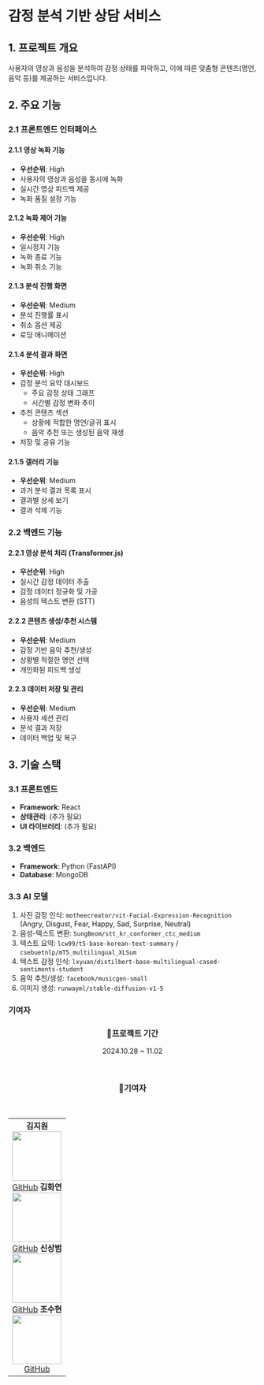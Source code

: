 # 감정 분석 기반 상담 서비스

## 1. 프로젝트 개요
사용자의 영상과 음성을 분석하여 감정 상태를 파악하고, 이에 따른 맞춤형 콘텐츠(명언, 음악 등)를 제공하는 서비스입니다.

## 2. 주요 기능

### 2.1 프론트엔드 인터페이스

#### 2.1.1 영상 녹화 기능
- **우선순위**: High
- 사용자의 영상과 음성을 동시에 녹화
- 실시간 영상 피드백 제공
- 녹화 품질 설정 기능

#### 2.1.2 녹화 제어 기능
- **우선순위**: High
- 일시정지 기능
- 녹화 종료 기능
- 녹화 취소 기능

#### 2.1.3 분석 진행 화면
- **우선순위**: Medium
- 분석 진행률 표시
- 취소 옵션 제공
- 로딩 애니메이션

#### 2.1.4 분석 결과 화면
- **우선순위**: High
- 감정 분석 요약 대시보드
  - 주요 감정 상태 그래프
  - 시간별 감정 변화 추이
- 추천 콘텐츠 섹션
  - 상황에 적합한 명언/글귀 표시
  - 음악 추천 또는 생성된 음악 재생
- 저장 및 공유 기능

#### 2.1.5 갤러리 기능
- **우선순위**: Medium
- 과거 분석 결과 목록 표시
- 결과별 상세 보기
- 결과 삭제 기능

### 2.2 백엔드 기능

#### 2.2.1 영상 분석 처리 (Transformer.js)
- **우선순위**: High
- 실시간 감정 데이터 추출
- 감정 데이터 정규화 및 가공
- 음성의 텍스트 변환 (STT)

#### 2.2.2 콘텐츠 생성/추천 시스템
- **우선순위**: Medium
- 감정 기반 음악 추천/생성
- 상황별 적절한 명언 선택
- 개인화된 피드백 생성

#### 2.2.3 데이터 저장 및 관리
- **우선순위**: Medium
- 사용자 세션 관리
- 분석 결과 저장
- 데이터 백업 및 복구

## 3. 기술 스택

### 3.1 프론트엔드
- **Framework**: React
- **상태관리**: (추가 필요)
- **UI 라이브러리**: (추가 필요)

### 3.2 백엔드
- **Framework**: Python (FastAPI)
- **Database**: MongoDB


### 3.3 AI 모델
1. 사진 감정 인식: `motheecreator/vit-Facial-Expression-Recognition` (Angry, Disgust, Fear, Happy, Sad, Surprise, Neutral)
2. 음성-텍스트 변환: `SungBeom/stt_kr_conformer_ctc_medium`
3. 텍스트 요약: `lcw99/t5-base-korean-text-summary` / `csebuetnlp/mT5_multilingual_XLSum`
4. 텍스트 감정 인식: `lxyuan/distilbert-base-multilingual-cased-sentiments-student`
5. 음악 추천/생성: `facebook/musicgen-small`
6. 이미지 생성: `runwayml/stable-diffusion-v1-5`

### 기여자
<h3 align="center">🚀프로젝트 기간</h3>
  <p align="center">2024.10.28 ~ 11.02</p>
  <br>
  <h3 align="center">🚀기여자</h3>
  <br>
  <table align="center">
    <tr>
       <td align="center">
        <strong align="center">김지원</strong><br>
        <img src="https://avatars.githubusercontent.com/JJiwonn" width="100" height="100"><br>
        <a href="https://github.com/JJiwonn">GitHub</a>
        <strong align="center">김화연</strong><br>
        <img src="https://avatars.githubusercontent.com/KHY90" width="100" height="100"><br>
        <a href="https://github.com/KHY90">GitHub</a>
                <strong align="center">신상범</strong><br>
        <img src="https://avatars.githubusercontent.com/sashin92" width="100" height="100"><br>
        <a href="https://github.com/sashin92">GitHub</a>
                <strong align="center">조수현</strong><br>
        <img src="https://avatars.githubusercontent.com/chosuhyeon0812" width="100" height="100"><br>
        <a href="https://github.com/chosuhyeon0812">GitHub</a>
      </td>